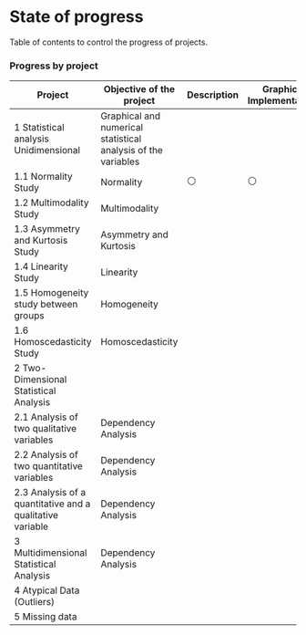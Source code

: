 # State of progress
Table of contents to control the progress of projects.
### Progress by project
| Project | Objective of the project | Description | Graphics Implementation | Check Code | Final revision 
|----|----|----|----|----|----|
| 1 Statistical analysis Unidimensional |Graphical and numerical statistical analysis of the variables|||||
| 1.1 Normality Study  |Normality|:white_circle:|:white_circle:|:heavy_check_mark:|:white_circle:|
| 1.2 Multimodality Study |Multimodality|||||
| 1.3 Asymmetry and Kurtosis Study |Asymmetry and Kurtosis|||||
| 1.4 Linearity Study |Linearity|||||
| 1.5 Homogeneity study between groups |Homogeneity|||||
| 1.6 Homoscedasticity Study |Homoscedasticity|||||
| 2 Two-Dimensional Statistical Analysis ||||||
| 2.1 Analysis of two qualitative variables |Dependency Analysis|||||
| 2.2 Analysis of two quantitative variables |Dependency Analysis|||||
| 2.3 Analysis of a quantitative and a qualitative variable |Dependency Analysis|||||
| 3 Multidimensional Statistical Analysis |Dependency Analysis|||||
| 4 Atypical Data (Outliers) ||||||
| 5 Missing data ||||||
